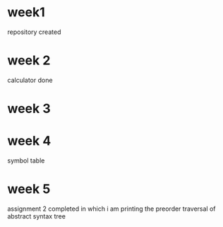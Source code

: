 # week1
repository created
# week 2
calculator done
# week 3
# week 4
symbol table
# week 5
assignment 2 completed in which i am printing the preorder traversal of abstract syntax tree
